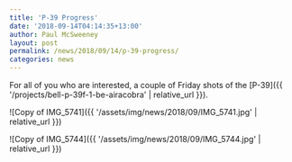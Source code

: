 ```yaml
---
title: 'P-39 Progress'
date: '2018-09-14T04:14:35+13:00'
author: Paul McSweeney
layout: post
permalink: /news/2018/09/14/p-39-progress/
categories: news
---
```


For all of you who are interested, a couple of Friday shots of the [P-39]({{ '/projects/bell-p-39f-1-be-airacobra' | relative_url }}).

![Copy of IMG_5741]({{ '/assets/img/news/2018/09/IMG_5741.jpg' | relative_url }})

![Copy of IMG_5744]({{ '/assets/img/news/2018/09/IMG_5744.jpg' | relative_url }})
